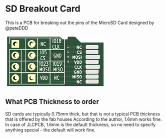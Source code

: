 # SD Breakout Card
This is a PCB for breaking out the pins of the MicroSD Card designed by @peteDDD

![Breakout](Micro_SD_Breakout_Card.png)


## What PCB Thickness to order

SD cards are typically 0.75mm thick, but that is not a typical PCB thickness that is offered by the fab houses
According to the author, 1.6mm works fine.
In case of JLCPCB, 1.6mm is the default thickness, so no need to specify anything special - the default will work fine.